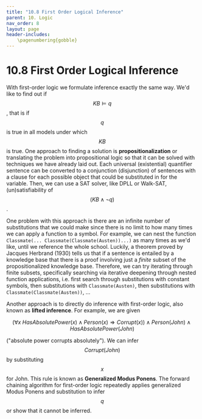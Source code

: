 ```yaml
---
title: "10.8 First Order Logical Inference"
parent: 10. Logic
nav_order: 8
layout: page
header-includes:
    \pagenumbering{gobble}
---
```


# 10.8 First Order Logical Inference

With first-order logic we formulate inference exactly the same way. We'd like to find out if $$KB \models q$$, that is if $$q$$ is true in all models under which $$KB$$ is true. One approach to finding a solution is **propositionalization** or translating the problem into propositional logic so that it can be solved with techniques we have already laid out. Each universal (existential) quantifier sentence can be converted to a conjunction (disjunction) of sentences with a clause for each possible object that could be substituted in for the variable. Then, we can use a SAT solver, like DPLL or Walk-SAT, (un)satisfiability of $$(KB \wedge \neg q)$$.

One problem with this approach is there are an infinite number of substitutions that we could make since there is no limit to how many times we can apply a function to a symbol. For example, we can nest the function `Classmate(... Classmate(Classmate(Austen))...)` as many times as we'd like, until we reference the whole school. Luckily, a theorem proved by Jacques Herbrand (1930) tells us that if a sentence is entailed by a knowledge base that there is a proof involving just a *finite* subset of the propositionalized knowledge base. Therefore, we can try iterating through finite subsets, specifically searching via iterative deepening through nested function applications, i.e. first search through substitutions with constant symbols, then substitutions with `Classmate(Austen)`, then substitutions with `Classmate(Classmate(Austen))`, ...

Another approach is to directly do inference with first-order logic, also known as **lifted inference**. For example, we are given 

$$(\forall x ~ HasAbsolutePower(x) \wedge Person(x) \Rightarrow Corrupt(x)) \wedge Person(John) \wedge HasAbsolutePower(John)$$ 

("absolute power corrupts absolutely"). We can infer $$Corrupt(John)
$$ by substituting $$x$$ for John. This rule is known as **Generalized Modus Ponens**. The forward chaining algorithm for first-order logic repeatedly applies generalized Modus Ponens and substitution to infer $$q$$ or show that it cannot be inferred.